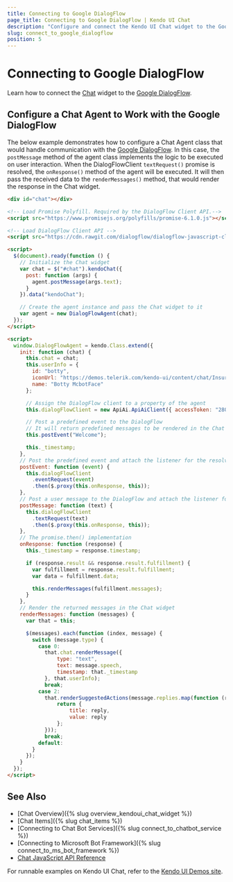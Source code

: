 ```yaml
---
title: Connecting to Google DialogFlow
page_title: Connecting to Google DialogFlow | Kendo UI Chat
description: "Configure and connect the Kendo UI Chat widget to the Google DialogFlow."
slug: connect_to_google_dialogflow
position: 5
---
```


# Connecting to Google DialogFlow

Learn how to connect the [Chat](http://demos.telerik.com/kendo-ui/chat/index) widget to the [Google DialogFlow](https://dialogflow.com/).

## Configure a Chat Agent to Work with the Google DialogFlow

The below example demonstrates how to configure a Chat Agent class that would handle communication with the [Google DialogFlow](https://dialogflow.com/). In this case, the `postMessage` method of the agent class implements the logic to be executed on user interaction. When the DialogFlowClient `textRequest()` promise is resolved, the `onResponse()` method of the agent will be executed. It will then pass the received data to the `renderMessages()` method, that would render the response in the Chat widget.

```html
<div id="chat"></div>

<!-- Load Promise Polyfill. Required by the DialogFlow Client API.-->
<script src="https://www.promisejs.org/polyfills/promise-6.1.0.js"></script>

<!-- Load DialogFlow Client API -->
<script src="https://cdn.rawgit.com/dialogflow/dialogflow-javascript-client/50e82e62/target/ApiAi.min.js"></script>

<script>
  $(document).ready(function () {
    // Initialize the Chat widget
    var chat = $("#chat").kendoChat({
      post: function (args) {
        agent.postMessage(args.text);
      }
    }).data("kendoChat");

    // Create the agent instance and pass the Chat widget to it
    var agent = new DialogFlowAgent(chat);
  });
</script>

<script>
  window.DialogFlowAgent = kendo.Class.extend({
    init: function (chat) {
      this.chat = chat;
      this.userInfo = {
        id: "botty",
        iconUrl: "https://demos.telerik.com/kendo-ui/content/chat/InsuranceBot.png",
        name: "Botty McbotFace"
      };

      // Assign the DialogFlow client to a property of the agent
      this.dialogFlowClient = new ApiAi.ApiAiClient({ accessToken: "280344fb165a461a8ccfef7e1bb47e65" });

      // Post a predefined event to the DialogFlow
      // It will return predefined messages to be rendered in the Chat widget
      this.postEvent("Welcome");

      this._timestamp;
    },
    // Post the predefined event and attach the listener for the resolved promise
    postEvent: function (event) {
      this.dialogFlowClient
        .eventRequest(event)
        .then($.proxy(this.onResponse, this));
    },
    // Post a user message to the DialogFlow and attach the listener for the resolved promise
    postMessage: function (text) {
      this.dialogFlowClient
        .textRequest(text)
        .then($.proxy(this.onResponse, this));
    },
    // The promise.then() implementation
    onResponse: function (response) {
      this._timestamp = response.timestamp;

      if (response.result && response.result.fulfillment) {
        var fulfillment = response.result.fulfillment;
        var data = fulfillment.data;

        this.renderMessages(fulfillment.messages);
      }
    },
    // Render the returned messages in the Chat widget
    renderMessages: function (messages) {
      var that = this;

      $(messages).each(function (index, message) {
        switch (message.type) {
          case 0:
            that.chat.renderMessage({
                type: "text",
                text: message.speech,
                timestamp: that._timestamp
            }, that.userInfo);
            break;
          case 2:
            that.renderSuggestedActions(message.replies.map(function (reply) {
                return {
                    title: reply,
                    value: reply
                };
            }));
            break;
          default:
        }
      });
    }
  });
</script>
```

## See Also

* [Chat Overview]({% slug overview_kendoui_chat_widget %})
* [Chat Items]({% slug chat_items %})
* [Connecting to Chat Bot Services]({% slug connect_to_chatbot_service %})
* [Connecting to Microsoft Bot Framework]({% slug connect_to_ms_bot_framework %})
* [Chat JavaScript API Reference](/api/javascript/ui/chat)

For runnable examples on Kendo UI Chat, refer to the [Kendo UI Demos site](http://demos.telerik.com/kendo-ui/chat/index).
